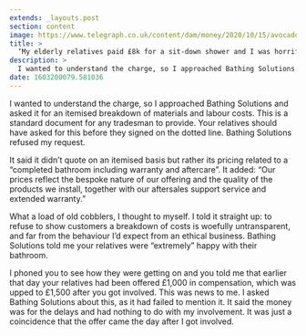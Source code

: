 ```yaml
--- 
extends: _layouts.post 
section: content 
image: https://www.telegraph.co.uk/content/dam/money/2020/10/15/avocado-suite_trans_NvBQzQNjv4BqDfH7F16Xk0VA0Enc8HeGHtJK08UVqUKAmVko9LOHttk.png?impolicy=logo-overlay 
title: > 
  ‘My elderly relatives paid £8k for a sit-down shower and I was horrified when I saw it’ 
description: > 
  I wanted to understand the charge, so I approached Bathing Solutions and asked it for an itemised breakdown of materials and labour costs.Your relatives should have asked for this before they signed on the dotted line.Bathing Solutions refused my request.Bathing Solutions told me your relatives were “extremely” happy with their bathroom.I asked Bathing Solutions about this, as it had failed to mention it. 
date: 1603200079.581036 
--- 
```

<div><p>I wanted to understand the charge, so I approached Bathing Solutions and asked it for an itemised breakdown of materials and labour costs. This is a standard document for any tradesman to provide. Your relatives should have asked for this before they signed on the dotted line. Bathing Solutions refused my request.</p>
<p>It said it didn&#8217;t quote on an itemised basis but rather its pricing related to a &#8220;completed bathroom including warranty and aftercare&#8221;. It added: &#8220;Our prices reflect the bespoke nature of our offering and the quality of the products we install, together with our aftersales support service and extended warranty.&#8221;</p>
<p>What a load of old cobblers, I thought to myself. I told it straight up: to refuse to show customers a breakdown of costs is woefully untransparent, and far from the behaviour I&#8217;d expect from an ethical business. Bathing Solutions told me your relatives were &#8220;extremely&#8221; happy with their bathroom.</p>
<p>I phoned you to see how they were getting on and you told me that earlier that day your relatives had been offered &#163;1,000 in compensation, which was upped to &#163;1,500 after you got involved. This was news to me. I asked Bathing Solutions about this, as it had failed to mention it. It said the money was for the&#160;delays and had nothing to do with my involvement. It was just a coincidence that the offer came the day after I got involved.</p>
</div>